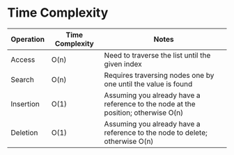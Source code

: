 # Time Complexity

| Operation | Time Complexity | Notes                                                                             |
| --------- | --------------- | --------------------------------------------------------------------------------- |
| Access    | O(n)            | Need to traverse the list until the given index                                   |
| Search    | O(n)            | Requires traversing nodes one by one until the value is found                     |
| Insertion | O(1)            | Assuming you already have a reference to the node at the position; otherwise O(n) |
| Deletion  | O(1)            | Assuming you already have a reference to the node to delete; otherwise O(n)       |
